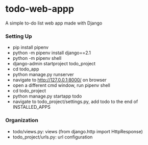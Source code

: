 # todo-web-appp
A simple to-do list web app made with Django


### Setting Up
* pip install pipenv
* python -m pipenv install django==2.1
* python -m pipenv shell
* django-admin startproject todo_project
* cd todo_app
* python manage.py runserver
* navigate to http://127.0.0.1:8000/ on browser
* open a different cmd window, run pipenv shell
* cd todo_project
* python manage.py startapp todo
* navigate to todo_project/settings.py, add todo to the end of INSTALLED_APPS

### Organization
* todo/views.py: views   (from django.http import HttpResponse)
* todo_project/urls.py: url configuration 
